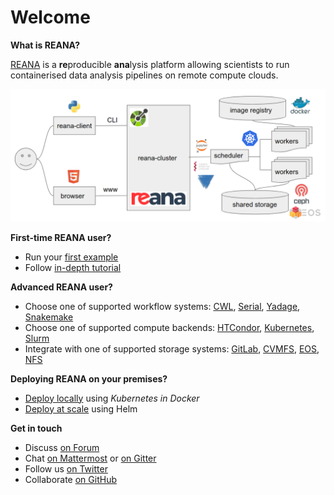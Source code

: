 # Welcome

**What is REANA?**

[REANA](http://www.reana.io) is a **re**producible **ana**lysis platform allowing scientists to run containerised data analysis pipelines on remote compute clouds.

![reana-platform-diagram](images/reana-platform-20181202.png)

**First-time REANA user?**

- Run your [first example](getting-started/first-example)
- Follow [in-depth tutorial](getting-started/tutorial)

**Advanced REANA user?**

- Choose one of supported workflow systems: [CWL](running-workflows/supported-systems/cwl), [Serial](running-workflows/supported-systems/serial), [Yadage](running-workflows/supported-systems/yadage), [Snakemake](running-workflows/supported-systems/snakemake)
- Choose one of supported compute backends: [HTCondor](advanced-usage/compute-backends/htcondor), [Kubernetes](advanced-usage/compute-backends/kubernetes), [Slurm](advanced-usage/compute-backends/slurm)
- Integrate with one of supported storage systems: [GitLab](advanced-usage/code-repositories/gitlab), [CVMFS](advanced-usage/code-repositories/cvmfs), [EOS](advanced-usage/storage-backends/eos), [NFS](advanced-usage/storage-backends/nfs)

**Deploying REANA on your premises?**

- [Deploy locally](administration/deployment/deploying-locally) using _Kubernetes in Docker_
- [Deploy at scale](administration/deployment/deploying-at-scale) using Helm

**Get in touch**

- Discuss [on Forum](https://forum.reana.io/)
- Chat [on Mattermost](https://mattermost.web.cern.ch/it-dep/channels/reana) or [on Gitter](https://gitter.im/reanahub/reana)
- Follow us [on Twitter](https://twitter.com/reanahub)
- Collaborate [on GitHub](https://github.com/reanahub)
